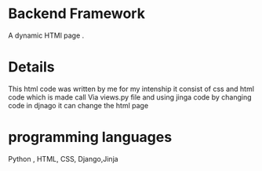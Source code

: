 # Backend Framework
A dynamic HTMl page .
# Details 
This html code was written by me for my intenship it consist of css and html code which is made call Via views.py file and using jinga code 
by changing code in djnago it can change the html page

# programming languages
Python , HTML, CSS, Django,Jinja
